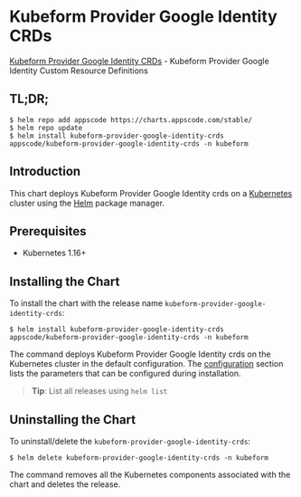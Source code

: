 # Kubeform Provider Google Identity CRDs

[Kubeform Provider Google Identity CRDs](https://github.com/kubeform) - Kubeform Provider Google Identity Custom Resource Definitions

## TL;DR;

```console
$ helm repo add appscode https://charts.appscode.com/stable/
$ helm repo update
$ helm install kubeform-provider-google-identity-crds appscode/kubeform-provider-google-identity-crds -n kubeform
```

## Introduction

This chart deploys Kubeform Provider Google Identity crds on a [Kubernetes](http://kubernetes.io) cluster using the [Helm](https://helm.sh) package manager.

## Prerequisites

- Kubernetes 1.16+

## Installing the Chart

To install the chart with the release name `kubeform-provider-google-identity-crds`:

```console
$ helm install kubeform-provider-google-identity-crds appscode/kubeform-provider-google-identity-crds -n kubeform
```

The command deploys Kubeform Provider Google Identity crds on the Kubernetes cluster in the default configuration. The [configuration](#configuration) section lists the parameters that can be configured during installation.

> **Tip**: List all releases using `helm list`

## Uninstalling the Chart

To uninstall/delete the `kubeform-provider-google-identity-crds`:

```console
$ helm delete kubeform-provider-google-identity-crds -n kubeform
```

The command removes all the Kubernetes components associated with the chart and deletes the release.



